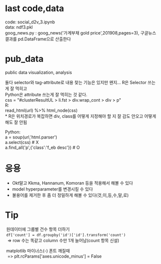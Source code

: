 # last code,data  
code: social_d2v_3.ipynb  
data: ndf3.pkl  
goog_news.py : goog_news('가계부채 gold price',201908,pages=3), 구글뉴스결과를 pd.DataFrame으로 산출한다  

# pub_data
public data visualization, analysis  

둘다 selector와 tag-attribute로 내용 찾는 기능은 있지만 왠지...
R은 Selector 쓰는게 잘 먹히고  
Python은 attribute 쓰는게 잘 먹히는 것 같다.  
css = "#clusterResultUL > li.fst > div.wrap_cont > div > p"  
R:  
    read_html(url) %>% html_node(css)   
    * R은 위치경로가 복잡하면 div, class를 어떻게 지정해야 할 지 잘 감도 안오고 어떻게 해도 잘 안됨   
  
Python:   
    a = soup(url,'html.parser')   
    a.select(css) # X  
    a.find_all('p',{'class':'f_eb desc'}) # O  

# 응용  
- Okt말고 Kkma, Hannanum, Komoran 등을 적용해서 해볼 수 있다  
- model hyperparameter를 변경시킬 수 있다  
- 불용어를 제거한 후 좀 더 정밀하게 해볼 수 있다(것,이,등,수,말,로)  
    
# Tip  
&nbsp;원데이터에 그룹별 건수 항목 더하기  
&nbsp;`df['count'] = df.groupby('id')['id'].transform('count')`  
&nbsp;&nbsp;=> row 수는 똑같고 column 수만 1개 늘어남(count 항목 신설)  

&nbsp;matplotlib 마이너스(-) 폰트 깨질때  
&nbsp;&nbsp;=> plt.rcParams['axes.unicode_minus'] = False




